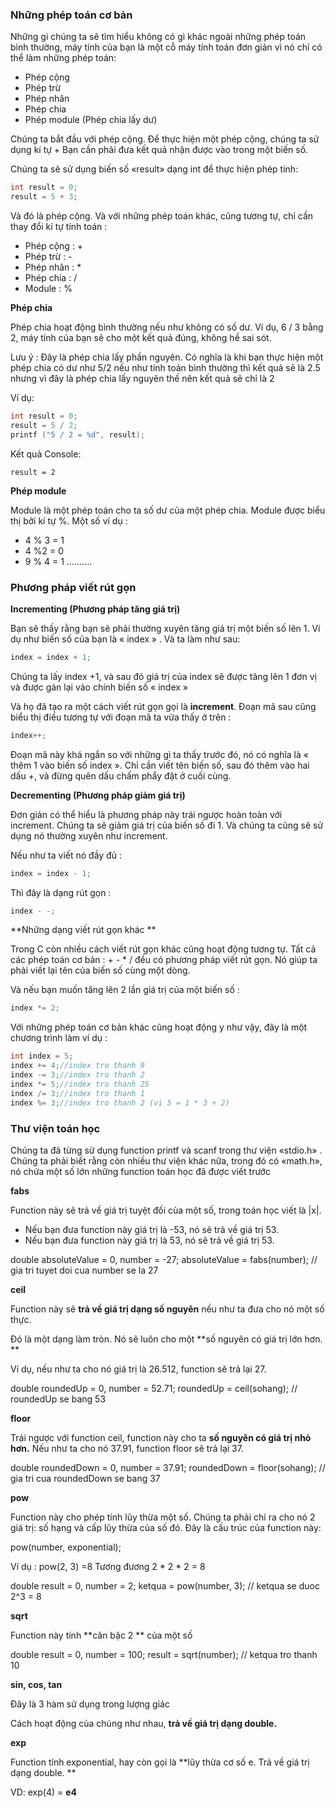 ### Những phép toán cơ bản

Những gì chúng ta sẽ tìm hiểu không có gì khác ngoài những phép toán bình thường, máy tính của bạn là một cỗ máy tính toán đơn giản vì nó chỉ có thể làm những phép toán: 
- Phép cộng
- Phép trừ
- Phép nhân
- Phép chia
- Phép module (Phép chia lấy dư)

Chúng ta bắt đầu với phép cộng. Để thực hiện một phép cộng, chúng ta sử dụng kí tự +  Bạn cần phải đưa kết quả nhận được vào trong một biến số. 

Chúng ta sẽ sử dụng biến số «result» dạng int để thực hiện phép tính: 

```c
int result = 0; 
result = 5 + 3; 
```

Và đó là phép cộng. 
Và với những phép toán khác, cũng tương tự, chỉ cần thay đổi kí tự tính toán : 

- Phép cộng : +
- Phép trừ : -
- Phép nhân : *
- Phép chia : /
- Module : %


**Phép chia**

Phép chia hoạt động bình thường nếu như không có số dư. Ví dụ, 6 / 3 bằng 2, máy tính của bạn sẽ cho một kết quả đúng, không hề sai sót. 

Lưu ý : Đây là phép chia lấy phần nguyên. Có nghĩa là khi bạn thực hiện một phép chia có dư  như 5/2 nếu như tính toán bình thường thì kết quả sẽ là 2.5 nhưng vì đây là phép chia lấy nguyên thế nên kết quả sẽ chỉ là 2

Ví dụ:

```c
int result = 0; 
result = 5 / 2; 
printf ("5 / 2 = %d", result); 
```

Kết quả Console:

`result = 2`

**Phép module**

Module là một phép toán cho ta số dư của một phép chia. Module được biểu thị bởi kí tự %. 
Một số ví dụ : 
- 4 % 3 = 1
- 4 %2 = 0
- 9 % 4 = 1
..........

### Phương pháp viết rút gọn 

**Incrementing (Phương pháp tăng giá trị)**

Bạn sẽ thấy rằng bạn sẽ phải thường xuyên tăng giá trị một biến số lên 1. Ví dụ như biến số của bạn là « index » . Và ta làm như sau: 

```c
index = index + 1; 
```

Chúng ta lấy index +1, và sau đó giá trị của index sẽ được tăng lên 1 đơn vị và được gán lại vào chính biến số « index »

Và họ đã tạo ra một cách viết rút gọn gọi là **increment**. Đoạn mã sau cũng biểu thị điều tương tự với đoạn mã ta vừa thấy ở trên : 

```c
index++;
```

Đoạn mã này khá ngắn so với những gì ta thấy trước đó, nó có nghĩa là « thêm 1 vào biến số index ». Chỉ cần viết tên biến số, sau đó thêm vào hai dấu +, và đừng quên dấu chấm phẩy đặt ở cuối cùng. 

**Decrementing (Phương pháp giảm giá trị)**

Đơn giản có thể hiểu là phương pháp này trái ngược hoàn toàn với increment. Chúng ta sẽ giảm giá trị của biến số đi 1. Và chúng ta cũng sẽ sử dụng nó thường xuyên như increment. 

Nếu như ta viết nó đầy đủ : 

```c
index = index - 1; 
```

Thì đây là dạng rút gọn : 

```c
index - -;
```

**Những dạng viết rút gọn khác **

Trong C còn nhiều cách viết rút gọn khác cũng hoạt động tương tự. Tất cả các phép toán cơ bản : + - * / đều có phương pháp viết rút gọn.  Nó giúp ta phải viết lại tên của biến số cùng một dòng. 

Và nếu bạn muốn tăng lên 2 lần giá trị của một biến số : 
```c
index *= 2;
```

Với những phép toán cơ bản khác cũng hoạt động y như vậy, đây là một chương trình làm ví dụ : 
```c
int index = 5; 
index += 4;//index tro thanh 9
index -= 3;//index tro thanh 2 
index *= 5;//index tro thanh 25 
index /= 3;//index tro thanh 1 
index %= 3;//index tro thanh 2 (vi 5 = 1 * 3 + 2) 
```

### Thư viện toán học 

Chúng ta đã từng sử dụng function printf và scanf trong thư viện «stdio.h» .  Chúng ta phải biết rằng còn nhiều thư viện khác nữa, trong đó có «math.h», nó chứa một số lớn những function toán học đã được viết trước

**fabs** 

Function này sẽ trả về giá trị tuyệt đối của một số, trong toán học viết là |x|. 

- Nếu bạn đưa function này giá trị là -53, nó sẽ trả về giá trị 53. 
- Nếu bạn đưa function này giá trị là 53, nó sẽ trả về giá trị 53. 

double absoluteValue = 0, number = -27;
absoluteValue = fabs(number); // gia tri tuyet doi cua number se la 27 

**ceil**

Function này sẽ **trả về giá trị dạng số nguyên** nếu như ta đưa cho nó một số thực. 
 
Đó là một dạng làm tròn. Nó sẽ luôn cho một **số nguyên có giá trị lớn hơn. **
 
Ví dụ, nếu như ta cho nó giá trị là 26.512, function sẽ trả lại 27.

double roundedUp = 0, number = 52.71;
roundedUp = ceil(sohang); // roundedUp se bang 53 

**floor**

Trái ngược với function ceil, function này cho ta **số nguyên có giá trị nhỏ hơn.**
Nếu như ta cho nó 37.91, function floor sẽ trả lại 37. 

double roundedDown = 0, number = 37.91; 
roundedDown = floor(sohang); // gia tri cua roundedDown se bang 37

**pow**

Function này cho phép tính lũy thừa một số. Chúng ta phải chỉ ra cho nó 2 giá trị: số hạng và cấp lũy thừa của số đó. Đây là cấu trúc của function này: 

pow(number, exponential); 

Ví dụ : pow(2, 3) =8
Tương đương 2 * 2 * 2 = 8

double result = 0, number = 2;
ketqua = pow(number, 3); // ketqua se duoc 2^3 = 8 

**sqrt** 

Function này tính **căn bậc 2 ** của một số

double result = 0, number = 100;
result = sqrt(number); // ketqua tro thanh 10 

**sin, cos, tan**

Đây là 3 hàm sử dụng trong lượng giác 

Cách hoạt động của chúng như nhau, **trả về giá trị dạng double.**

**exp**

Function tính exponential, hay còn gọi là **lũy thừa cơ số e. Trả về giá trị dạng double. **

VD: exp(4) = **e4**
